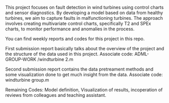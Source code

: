 This project focuses on fault detection in wind turbines using control charts
and sensor diagnostics. By developing a model based on data from healthy
turbines, we aim to capture faults in malfunctioning turbines. The approach
involves creating multivariate control charts, specifically T2 and SPEx charts,
to monitor performance and anomalies in the process.

You can find weekly reports and codes for this project in this repo.

First submission report basically talks about the overview of the project and the 
structure of the data used in this project. Associate code: ADML-GROUP-WORK
/windturbine 2.m

Second submission report contains the data pretreament methods and some visualization 
done to get much insight from the data. Associate code: windturbine group.m

Remaining Codes: Model definition, Visualization of results, incoperation of reviews from 
colleagues and teaching assistant.
